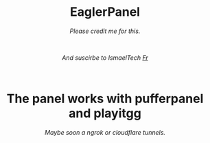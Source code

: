 <h1 align="center">EaglerPanel</h1>
<p align="center"><i>Please credit me for this.</i></p>
<br>
<p align="center"><i>And suscirbe to IsmaelTech <a href="https://www.youtube.com/channel/UCwSd8pbURlMBAIxqq8EaELw?sub_confirmation=1">Fr</a></i></p>
<br>
<h1 align="center">The panel works with pufferpanel and playitgg</h1>
<p align="center"><i>Maybe soon a ngrok or cloudflare tunnels.</i></p>
